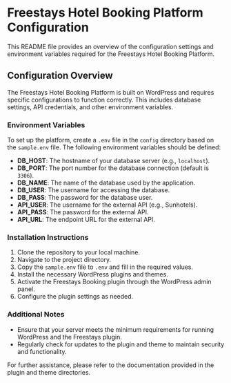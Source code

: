 # Freestays Hotel Booking Platform Configuration

This README file provides an overview of the configuration settings and environment variables required for the Freestays Hotel Booking Platform.

## Configuration Overview

The Freestays Hotel Booking Platform is built on WordPress and requires specific configurations to function correctly. This includes database settings, API credentials, and other environment variables.

### Environment Variables

To set up the platform, create a `.env` file in the `config` directory based on the `sample.env` file. The following environment variables should be defined:

- **DB_HOST**: The hostname of your database server (e.g., `localhost`).
- **DB_PORT**: The port number for the database connection (default is `3306`).
- **DB_NAME**: The name of the database used by the application.
- **DB_USER**: The username for accessing the database.
- **DB_PASS**: The password for the database user.
- **API_USER**: The username for the external API (e.g., Sunhotels).
- **API_PASS**: The password for the external API.
- **API_URL**: The endpoint URL for the external API.

### Installation Instructions

1. Clone the repository to your local machine.
2. Navigate to the project directory.
3. Copy the `sample.env` file to `.env` and fill in the required values.
4. Install the necessary WordPress plugins and themes.
5. Activate the Freestays Booking plugin through the WordPress admin panel.
6. Configure the plugin settings as needed.

### Additional Notes

- Ensure that your server meets the minimum requirements for running WordPress and the Freestays plugin.
- Regularly check for updates to the plugin and theme to maintain security and functionality.

For further assistance, please refer to the documentation provided in the plugin and theme directories.